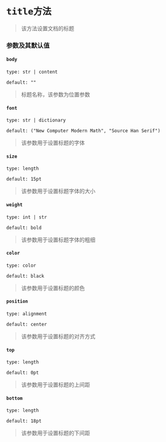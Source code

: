 # `title方法`
>该方法设置文档的标题
### 参数及其默认值
#### `body`
`type: str | content`

`default: ""`
>标题名称，该参数为位置参数

#### `font`

`type: str | dictionary`

`default: ("New Computer Modern Math", "Source Han Serif")`

>该参数用于设置标题的字体

#### `size`

`type: length`

`default: 15pt`

>该参数用于设置标题字体的大小

#### `weight`

`type: int | str`

`default: bold`

>该参数用于设置标题字体的粗细

#### `color`

`type: color`

`default: black`

>该参数用于设置标题的颜色

#### `position`

`type: alignment`

`default: center`

>该参数用于设置标题的对齐方式

#### `top`

`type: length`

`default: 0pt`

>该参数用于设置标题的上间距

#### `bottom`

`type: length`

`default: 18pt`

>该参数用于设置标题的下间距
